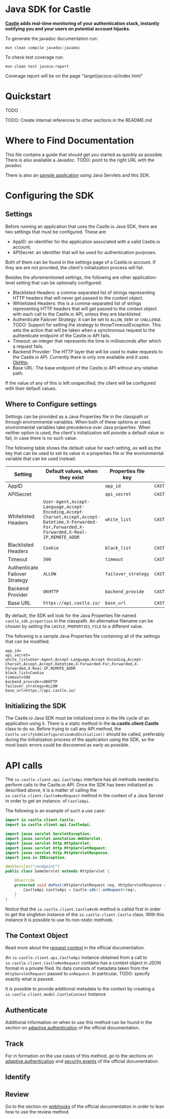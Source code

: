 # Java SDK for Castle

**[Castle](https://castle.io) adds real-time monitoring of your authentication stack,
instantly notifying you and your users on potential account hijacks.**

To generate the javadoc documentation run:

    mvn clean compile javadoc:javadoc

To check test coverage run:
    
    mvn clean test jacoco:report

Coverage report will be on the page "target/jacoco-ut/index.html"

# Quickstart

TODO

TODO: Create internal references to other sections in the README.md

# Where to Find Documentation

This file contains a guide that should get you started as quickly as possible.
There is also available a Javadoc.
TODO: point to the right URL with the javadoc

There is also an [sample application](https://github.com/castle/castle-java-example)
using Java Servlets and this SDK.

# Configuring the SDK

## Settings

Before running an application that uses the Castle.io Java SDK,
there are two settings that must be configured.
These are:

 * AppID: an identifier for the application associated with a valid Castle.io account; 
 * APISecret: an identifier that will be used for authentication purposes.
 
Both of them can be found in the settings page of a Castle.io account.
If they are are not provided, the client's initialization process will fail.

Besides the aforementioned settings, the following are other application-level setting
that can be optionally configured:

 * Blacklisted Headers: a comma-separated list of strings representing HTTP headers that will
 never get passed to the context object.
 * Whitelisted Headers: this is a comma-separated list of strings representing HTTP headers
 that will get passed to the context object with each call to the Castle.io API,
 unless they are blacklisted.
 * Authenticate Failover Strategy: it can be set to `ALLOW`, `DENY` or `CHALLENGE`.
 TODO: Support for setting the strategy to throwTimeoutException.
 This sets the action that will be taken when a synchronous request to the authenticate endpoint
 of the Castle.io API fails.
 * Timeout: an integer that represents the time in milliseconds after which a request fails. 
 * Backend Provider: The HTTP layer that will be used to make requests to the Castle.io API.
 Currently there is only one available and it uses [OkHttp](https://square.github.io/okhttp/).
 * Base URL: The base endpoint of the Castle.io API without any relative path.
 
If the value of any of this is left unspecified, the client will be configured with their default values.

## Where to Configure settings

Settings can be provided as a Java Properties file in the classpath or through
environmental variables.
When both of these options ar used, environmental variables take precedence over Java
properties.
When neither option is used, the client's initialization will provide a default value or fail,
in case there is no such value.

The following table shows the default value for each setting,
as well as the key that can be used to set its value in a properties
file or the environmental variable that can be used instead:

Setting | Default values, when they exist | Properties file key | Environmental variable |
--- | --- | --- | --- |
AppID |   | `app_id` | `CASTLE_SDK_APP_ID` |
APISecret |   | `api_secret` | `CASTLE_SDK_API_SECRET` |
Whitelisted Headers | `User-Agent,Accept-Language,Accept-Encoding,Accept-Charset,Accept,Accept-Datetime,X-Forwarded-For,Forwarded,X-Forwarded,X-Real-IP,REMOTE_ADDR` | `white_list` | `CASTLE_SDK_WHITELIST_HEADERS` |
Blacklisted Headers | `Cookie` | `black_list` | `CASTLE_SDK_BLACKLIST_HEADERS` |
Timeout | `500` | `timeout` | `CASTLE_SDK_TIMEOUT` |
Authenticate Failover Strategy | `ALLOW` | `failover_strategy` | `CASTLE_SDK_AUTHENTICATE_FAILOVER_STRATEGY` |
Backend Provider | `OKHTTP` | `backend_provide` | `CASTLE_SDK_BACKEND_PROVIDER` |
Base URL | `https://api.castle.io/` | `base_url` | `CASTLE_SDK_BASE_URL` |

By default, the SDK will look for the Java Properties file named `castle_sdk.properties`
in the classpath.
An alternative filename can be chosen by setting the `CASTLE_PROPERTIES_FILE` to a different value.

The following is a sample Java Properties file containing all of the settings that can be
modified: 
    
    app_id=
    api_secret=
    white_list=User-Agent,Accept-Language,Accept-Encoding,Accept-Charset,Accept,Accept-Datetime,X-Forwarded-For,Forwarded,X-Forwarded,X-Real-IP,REMOTE_ADDR
    black_list=Cookie
    timeout=500
    backend_provider=OKHTTP
    failover_strategy=ALLOW
    base_url=https://api.castle.io/

## Initializing the SDK

The Castle.io Java SDK must be initialized once in the life cycle of an application using it.
There is a static method in the **io.castle.client.Castle** class to do so.
Before trying to call any API method, the `Castle.verifySdkConfigurationAndInitialize()`
should be called, preferably during the initialization process of the application using the SDK,
so the most basic errors could be discovered as early as possible.

# API calls

The `io.castle.client.api.CastleApi` interface has all methods needed to perform calls to
the Castle.io API.
Once the SDK has been initialized as described above, it is a matter of calling the
`io.castle.client.Castle#onRequest` method in the context of a Java Servlet in order
to get an instance. of `CastleApi`.

The following is an example of such a use case:
```java
import io.castle.client.Castle;
import io.castle.client.api.CastleApi;

import javax.servlet.ServletException;
import javax.servlet.annotation.WebServlet;
import javax.servlet.http.HttpServlet;
import javax.servlet.http.HttpServletRequest;
import javax.servlet.http.HttpServletResponse;
import java.io.IOException;

@WebServlet("/endpoint")
public class SomeServlet extends HttpServlet {

    @Override
    protected void doPost(HttpServletRequest req, HttpServletResponse resp) throws ServletException, IOException {
        CastleApi castleApi = Castle.sdk().onRequest(req);
    }
}
```

Notice that the `io.castle.client.Castle#sdk` method is called first in order to get the singleton
instance of the `io.castle.client.Castle` class.
With this instance it is possible to use its non-static methods.

## The Context Object

Read more about the [request context](https://castle.io/docs/context) in the official documentation.

An `io.castle.client.api.CastleApi` instance obtained from a call to `io.castle.client.Castle#onRequest`
contains has a context object in JSON format in a private filed.
Its data consists of metadata taken from the `HttpServletRequest` passed to `onRequest`.
In particular, TODO: specify exactly what is passed.

It is possible to provide additional metadata to the context by creating a `io.castle.client.model.CastleContext` instance


## Authenticate

Additional information on when to use this method can be found in the section
on [adaptive authentication](https://castle.io/docs/authentication) of the official documentation.

 

## Track

For in formation on the use cases of this method, go to the sections on
[adaptive authentication](https://castle.io/docs/authentication) and 
[security events](https://castle.io/docs/events) of the official documentation.

## Identify

## Review

Go to the section on [webhooks](https://castle.io/docs/webhooks) of the official documentation in order
to lean how to use the review method.

